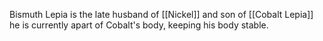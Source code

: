 Bismuth Lepia is the late husband of [[Nickel]] and son of [[Cobalt Lepia]] he is currently apart of Cobalt's body, keeping his body stable.